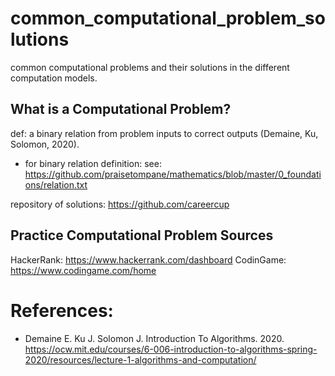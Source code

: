 # common_computational_problem_solutions
common computational problems and their solutions in the different computation models.

## What is a Computational Problem?
def: a binary relation from problem inputs to correct outputs (Demaine, Ku, Solomon, 2020).
- for binary relation definition:
    see: https://github.com/praisetompane/mathematics/blob/master/0_foundations/relation.txt
        
repository of solutions: https://github.com/careercup

## Practice Computational Problem Sources  
HackerRank: https://www.hackerrank.com/dashboard
CodinGame: https://www.codingame.com/home


# References:
* Demaine E. Ku J. Solomon J. Introduction To Algorithms. 2020. https://ocw.mit.edu/courses/6-006-introduction-to-algorithms-spring-2020/resources/lecture-1-algorithms-and-computation/